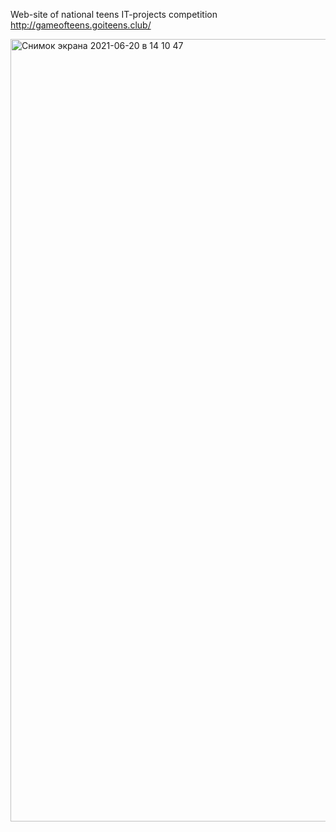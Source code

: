 Web-site of national teens IT-projects competition http://gameofteens.goiteens.club/

<img width="1252" alt="Снимок экрана 2021-06-20 в 14 10 47" src="https://user-images.githubusercontent.com/47474234/122672027-1d4f3680-d1d2-11eb-9ffd-08f9e3c159ce.png">
